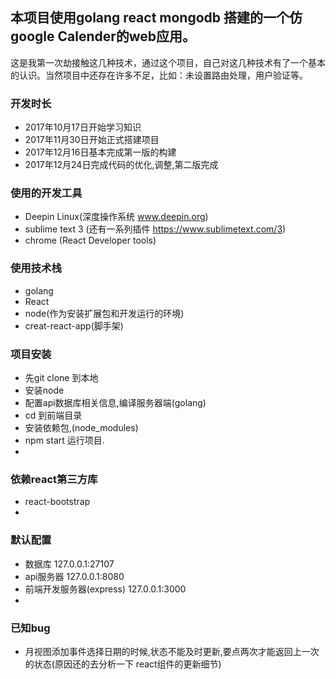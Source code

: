 ## 本项目使用golang react mongodb 搭建的一个仿google Calender的web应用。
这是我第一次劫接触这几种技术，通过这个项目，自己对这几种技术有了一个基本的认识。当然项目中还存在许多不足，比如：未设置路由处理，用户验证等。

### 开发时长
* 2017年10月17日开始学习知识
* 2017年11月30日开始正式搭建项目
* 2017年12月16日基本完成第一版的构建
* 2017年12月24日完成代码的优化,调整,第二版完成
### 使用的开发工具
* Deepin Linux(深度操作系统 www.deepin.org)
* sublime text 3 (还有一系列插件 https://www.sublimetext.com/3)
* chrome (React Developer tools)
### 使用技术栈
* golang
* React
* node(作为安装扩展包和开发运行的环境)
* creat-react-app(脚手架)

### 项目安装
* 先git clone 到本地
* 安装node
* 配置api数据库相关信息,编译服务器端(golang)
* cd 到前端目录
* 安装依赖包,(node_modules)
* npm start 运行项目.
* 

### 依赖react第三方库
* react-bootstrap
* 

### 默认配置
* 数据库 127.0.0.1:27107
* api服务器 127.0.0.1:8080
* 前端开发服务器(express) 127.0.0.1:3000
* 

### 已知bug
* 月视图添加事件选择日期的时候,状态不能及时更新,要点两次才能返回上一次的状态(原因还的去分析一下 react组件的更新细节)
